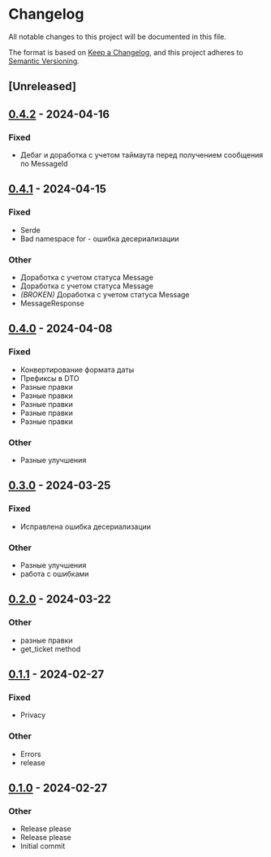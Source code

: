 # Changelog
All notable changes to this project will be documented in this file.

The format is based on [Keep a Changelog](https://keepachangelog.com/en/1.0.0/),
and this project adheres to [Semantic Versioning](https://semver.org/spec/v2.0.0.html).

## [Unreleased]

## [0.4.2](https://github.com/averichev/fns-api-client/compare/v0.4.1...v0.4.2) - 2024-04-16

### Fixed
- Дебаг и доработка с учетом таймаута перед получением сообщения по MessageId

## [0.4.1](https://github.com/averichev/fns-api-client/compare/v0.4.0...v0.4.1) - 2024-04-15

### Fixed
- Serde
- Bad namespace for - ошибка десериализации

### Other
- Доработка с учетом статуса Message
- Доработка с учетом статуса Message
- *(BROKEN)* Доработка с учетом статуса Message
- MessageResponse

## [0.4.0](https://github.com/averichev/fns-api-client/compare/v0.3.0...v0.4.0) - 2024-04-08

### Fixed
- Конвертирование формата даты
- Префиксы в DTO
- Разные правки
- Разные правки
- Разные правки
- Разные правки
- Разные правки

### Other
- Разные улучшения

## [0.3.0](https://github.com/averichev/fns-api-client/compare/v0.2.0...v0.3.0) - 2024-03-25

### Fixed
- Исправлена ошибка десериализации

### Other
- Разные улучшения
- работа с ошибками

## [0.2.0](https://github.com/averichev/fns-api-client/compare/v0.1.1...v0.2.0) - 2024-03-22

### Other
- разные правки
- get_ticket method

## [0.1.1](https://github.com/averichev/fns-api-client/compare/v0.1.0...v0.1.1) - 2024-02-27

### Fixed
- Privacy

### Other
- Errors
- release

## [0.1.0](https://github.com/averichev/fns-api-client/releases/tag/v0.1.0) - 2024-02-27

### Other
- Release please
- Release please
- Initial commit
